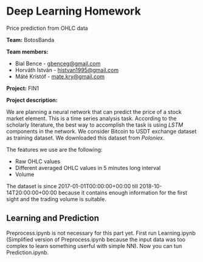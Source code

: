 # Deep Learning Homework
Price prediction from OHLC data

**Team:** BotosBanda 

**Team members:** 

* Bial Bence - gbenceg@gmail.com
* Horváth István - histvan1995@gmail.com
* Máté Kristóf - mate.kry@gmail.com
 

**Project:** FIN1 

**Project description:**

We are planning a neural network that can predict the price of a stock market element. This is a time series analysis task. According to the scholarly literature, the best way to accomplish the task is using *LSTM* components in the network. We consider Bitcoin to USDT exchange dataset as training dataset. We downloaded this dataset from *Poloniex*.


The features we use are the following: 
* Raw OHLC values
* Different averaged OHLC values in 5 minutes long interval 
* Volume 


The dataset is since 2017-01-01T00:00:00+00:00 till 2018-10-14T20:00:00+00:00 because it contains enough information for the first sight and the trading volume is suitable.

## Learning and Prediction
Preprocess.ipynb is not necessary for this part yet.
First run Learning.ipynb (Simplified version of Preprocess.ipynb because the input data was too complex to learn something userful with simple NN).
Now you can tun Prediction.ipynb.
